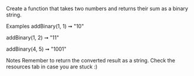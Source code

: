 Create a function that takes two numbers and returns their sum as a binary string.

Examples
addBinary(1, 1) ➞ "10"

addBinary(1, 2) ➞ "11"

addBinary(4, 5) ➞ "1001"

Notes
Remember to return the converted result as a string.
Check the resources tab in case you are stuck :)